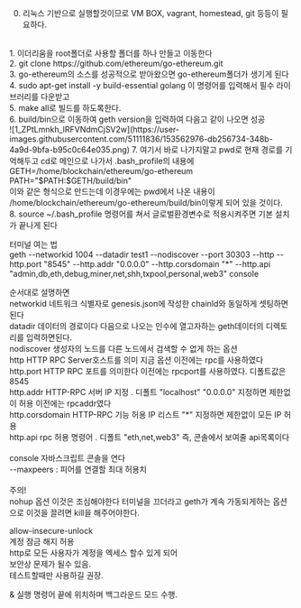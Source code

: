 0. 리눅스 기반으로 실행할것이므로 VM BOX, vagrant, homestead, git 등등이 필요하다. <br>
<br>
1. 이더리움을 root폴더로 사용할 폴더를 하나 만들고 이동한다 <br>
2. git clone https://github.com/ethereum/go-ethereum.git<br>
3. go-ethereum의 소스를 성공적으로 받아왔으면 go-ethereum폴더가 생기게 된다<br>
4. sudo apt-get install -y build-essential golang 이 명령어를 입력해서 필수 라이브러리를 다운받고<br>
5. make all로 빌드를 하도록한다.<br>
6. build/bin으로 이동하여 geth version을 입력하여 다음고 같이 나오면 성공<br>
![1_ZPtLmnkh_lRFVNdmCjSV2w](https://user-images.githubusercontent.com/51111836/153562976-db256734-348b-4a9d-9bfa-b95c0c64e035.png)
7. 여기서 바로 나가지말고 pwd로 현재 경로를 기억해두고 cd로 메인으로 나가서 .bash_profile의 내용에<br>
  GETH=/home/blockchain/ethereum/go-ethereum <br>
  PATH="$PATH:$GETH/build/bin"                <br>
이와 같은 형식으로 만드는데 이경우에는 pwd에서 나온 내용이 /home/blockchain/ethereum/go-ethereum/build/bin이렇게 되어 있을 것이다.<br>
8. source ~/.bash_profile 명령어를 쳐서 글로벌환경변수로 적용시켜주면 기본 설치가 끝나게 된다<br>




터미널 여는 법 <br>
 geth --networkid 1004 --datadir test1 --nodiscover --port 30303 --http --http.port "8545" --http.addr "0.0.0.0" --http.corsdomain "*" --http.api "admin,db,eth,debug,miner,net,shh,txpool,personal,web3" console
<br>

순서대로 설명하면<br>
networkid      네트워크 식별자로 genesis.json에 작성한 chainId와 동일하게 셋팅하면 된다<br>
datadir     데이터의 경로이다 다음으로 나오는 인수에 열고자하는 geth데이터의 디렉토리를 입력하면된다.<br>
nodiscover    생성자의 노드를 다른 노드에서 검색할 수 없게 하는 옵션<br>
http      HTTP RPC Server호스트를 의미 지금 옵션 이전에는 rpc를 사용하였다<br>
http.port      HTTP RPC 포트를 의미한다 이전에는 rpcport를 사용하였다. 디폴트값은 8545<br>
http.addr      HTTP-RPC 서버 IP 지정 . 디폴트 "localhost" "0.0.0.0" 지정하면 제한없이 허용 이전에는 rpcaddr였다<br>
http.corsdomain     HTTP-RPC 기능 허용 IP 리스트 "*" 지정하면 제한없이 모든 IP 허용<br>
http.api    rpc 허용 명령어 . 디폴트 "eth,net,web3" 즉, 콘솔에서 보여줄 api목록이다 <br>
<br>
console    자바스크립트 콘솔을 연다<br>
--maxpeers : 피어를 연결할 최대 허용치<br>
<br>
주의!<br>
nohup 옵션 이것은 조심해야한다 터미널을 끄더라고 geth가 계속 가동되게하는 옵션으로 이것을 끌려면 kill을 해주어야한다.<br>

allow-insecure-unlock<br>
계정 잠금 해지 허용 <br>
http로 모든 사용자가 계정을 엑세스 할수 있게 되어<br>
보안상 문제가 될수 있음.<br>
테스트할때만 사용하길 권장.<br>

&	실행 명령어 끝에 위치하며 백그라운드 모드 수행.<br>
